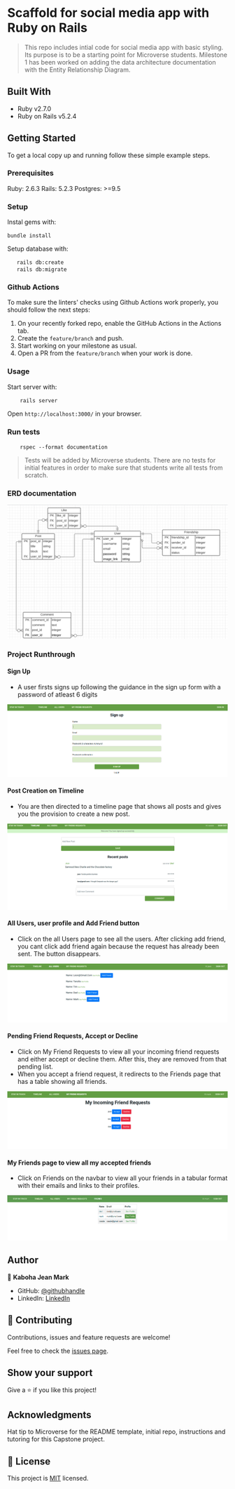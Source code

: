 # Scaffold for social media app with Ruby on Rails

> This repo includes intial code for social media app with basic styling. Its purpose is to be a starting point for Microverse students.
Milestone 1 has been worked on adding the data architecture documentation with the Entity Relationship Diagram.

## Built With

- Ruby v2.7.0
- Ruby on Rails v5.2.4

## Getting Started

To get a local copy up and running follow these simple example steps.

### Prerequisites

Ruby: 2.6.3
Rails: 5.2.3
Postgres: >=9.5

### Setup

Instal gems with:

```
bundle install
```

Setup database with:

```
   rails db:create
   rails db:migrate
```

### Github Actions

To make sure the linters' checks using Github Actions work properly, you should follow the next steps:

1. On your recently forked repo, enable the GitHub Actions in the Actions tab.
2. Create the `feature/branch` and push.
3. Start working on your milestone as usual.
4. Open a PR from the `feature/branch` when your work is done.


### Usage

Start server with:

```
    rails server
```

Open `http://localhost:3000/` in your browser.

### Run tests

```
    rspec --format documentation
```

> Tests will be added by Microverse students. There are no tests for initial features in order to make sure that students write all tests from scratch.

### ERD documentation

![screenshot](docs/erd.png)

### Project Runthrough
#### Sign Up
- A user firsts signs up following the guidance in the sign up form with a password of atleast 6 digits

![screenshot](app/assets/images/sign_up.png)

#### Post Creation on Timeline
- You are then directed to a timeline page that shows all posts and gives you the provision to create a new post.

![screenshot](app/assets/images/timeline.png)

#### All Users, user profile and Add Friend button
- Click on the all Users page to see all the users. After clicking add friend, you cant click add friend again because the request has already been sent. The button disappears.

![screenshot](app/assets/images/all_users.png)

#### Pending Friend Requests, Accept or Decline
- Click on My Friend Requests to view all your incoming friend requests and either accept or decline them. After this, they are removed from that pending list.
- When you accept a friend request, it redirects to the Friends page that has a table showing all friends. 

![screenshot](app/assets/images/friend_requests.png)

#### My Friends page to view all my accepted friends
- Click on Friends on the navbar to view all your friends in a tabular format with their emails and links to their profiles.

![screenshot](app/assets/images/my_friends.png)

## Author

👤 **Kaboha Jean Mark**

- GitHub: [@githubhandle](https://github.com/KabohaJeanMark)
- LinkedIn: [LinkedIn](https://www.linkedin.com/in/jean-mark-kaboha-software-engineer/)

## 🤝 Contributing

Contributions, issues and feature requests are welcome!

Feel free to check the [issues page](https://github.com/KabohaJeanMark/ror-social-scaffold/issues/).

## Show your support

Give a ⭐️ if you like this project!

## Acknowledgments

Hat tip to Microverse for the README template, initial repo, instructions and tutoring for this Capstone project.

## 📝 License

This project is [MIT](./LICENSE) licensed.


